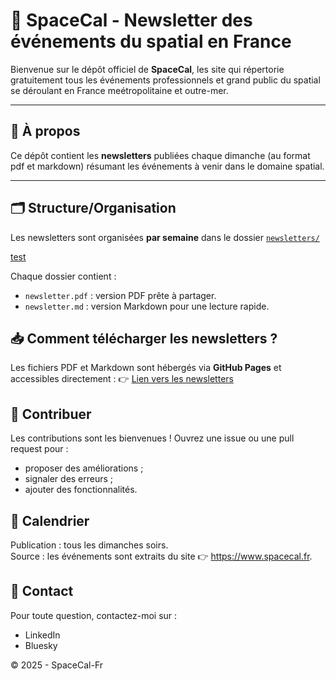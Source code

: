 # 🚀 SpaceCal - Newsletter des événements du spatial en France

Bienvenue sur le dépôt officiel de **SpaceCal**, les site qui répertorie gratuitement tous les événements professionnels et grand public du spatial se déroulant en France meétropolitaine et outre-mer.

---

## 📡 À propos
Ce dépôt contient les **newsletters** publiées chaque dimanche (au format pdf et markdown) résumant les événements à venir dans le domaine spatial.

---

## 🗂️ Structure/Organisation

Les newsletters sont organisées **par semaine** dans le dossier [`newsletters/`](https://spacecal-fr.github.io/Newsletters-SpaceCal-Fr/newsletters/)

[test](https://raw.githubusercontent.com/SpaceCal-Fr/Newsletters-SpaceCal-Fr/main/docs/newsletters)

Chaque dossier contient :
- `newsletter.pdf` : version PDF prête à partager.
- `newsletter.md` : version Markdown pour une lecture rapide.


## 📥 Comment télécharger les newsletters ?
Les fichiers PDF et Markdown sont hébergés via **GitHub Pages** et accessibles directement :
👉 [Lien vers les newsletters](https://github.com/SpaceCal-Fr/Newsletters-SpaceCal-Fr/tree/7e23ee6542d79fe7eec2c44e94043028a699ae13/newsletters)

## 🌟 Contribuer
Les contributions sont les bienvenues ! Ouvrez une issue ou une pull request pour :

- proposer des améliorations ;
- signaler des erreurs ;
- ajouter des fonctionnalités.


## 📅 Calendrier

Publication : tous les dimanches soirs.  
Source : les événements sont extraits du site 👉 https://www.spacecal.fr.


## 📩 Contact
Pour toute question, contactez-moi sur :

- LinkedIn
- Bluesky


© 2025 - SpaceCal-Fr
